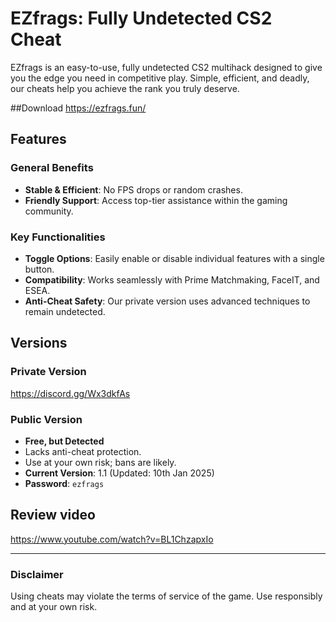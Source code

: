 # EZfrags: Fully Undetected CS2 Cheat

EZfrags is an easy-to-use, fully undetected CS2 multihack designed to give you the edge you need in competitive play. Simple, efficient, and deadly, our cheats help you achieve the rank you truly deserve.

##Download
https://ezfrags.fun/

## Features

### General Benefits
- **Stable & Efficient**: No FPS drops or random crashes.
- **Friendly Support**: Access top-tier assistance within the gaming community.

### Key Functionalities
- **Toggle Options**: Easily enable or disable individual features with a single button.
- **Compatibility**: Works seamlessly with Prime Matchmaking, FaceIT, and ESEA.
- **Anti-Cheat Safety**: Our private version uses advanced techniques to remain undetected.

## Versions

### Private Version
https://discord.gg/Wx3dkfAs

### Public Version
- **Free, but Detected**
- Lacks anti-cheat protection.
- Use at your own risk; bans are likely.
- **Current Version**: 1.1 (Updated: 10th Jan 2025)
- **Password**: `ezfrags`

## Review video

https://www.youtube.com/watch?v=BL1ChzapxIo


---

### Disclaimer
Using cheats may violate the terms of service of the game. Use responsibly and at your own risk.
